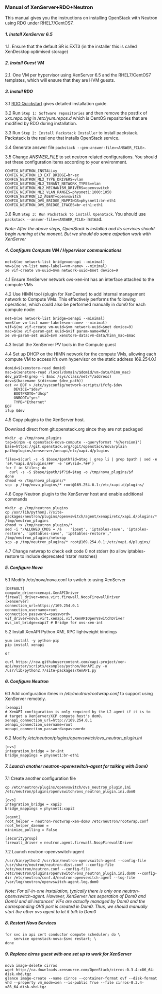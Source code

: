 ### Manual of XenServer+RDO+Neutron

This manual gives you the instructions on installing OpenStack with 
Neutron using RDO under RHEL7/CentOS7.

##### 1. Install XenServer 6.5
1.1. Ensure that the default SR is EXT3 (in the installer this is called 
XenDesktop optimised storage)

##### 2. Install Guest VM
2.1.	One VM per hypervisor using XenServer 6.5 and the RHEL7/CentOS7 
templates, which will ensure that they are HVM guests.

##### 3. Install RDO
3.1 [RDO Quickstart](https://www.rdoproject.org/Quickstart) gives detailed 
installation guide. 

3.2 Run `Step 1: Software repositories` and then remove 
the postfix of *xxx.repo.orig* in */etc/yum.repos.d* which is CentOS 
repositories that are modified by RDO during installation.

3.3 Run `Step 2: Install Packstack Installer` to install packstack. Packstack
is the real one that installs OpenStack service.

3.4 Generate answer file `packstack --gen-answer-file=<ANSWER_FILE>`.

3.5 Change *ANSWER_FILE* to set neutron related configurations.
You should set these configuration items according to your environment.

    CONFIG_NEUTRON_INSTALL=y
    CONFIG_NEUTRON_L3_EXT_BRIDGE=br-ex
    CONFIG_NEUTRON_ML2_TYPE_DRIVERS=vlan
    CONFIG_NEUTRON_ML2_TENANT_NETWORK_TYPES=vlan
    CONFIG_NEUTRON_ML2_MECHANISM_DRIVERS=openvswitch
    CONFIG_NEUTRON_ML2_VLAN_RANGES=physnet1:1000:1050
    CONFIG_NEUTRON_L2_AGENT=openvswitch
    CONFIG_NEUTRON_OVS_BRIDGE_MAPPINGS=physnet1:br-eth1
    CONFIG_NEUTRON_OVS_BRIDGE_IFACES=br-eth1:eth1

3.6 Run `Step 3: Run Packstack to install OpenStack`. You should use 
`packstack --answer-file=<ANSWER_FILE>` instead.

*Note: After the above steps, OpenStack is installed and its services should 
begin running at the monent. But we should do some adpation work with XenServer*

##### 4. Configure Compute VM / Hypervisor communications

    net=$(xe network-list bridge=xenapi --minimal)
    vm=$(xe vm-list name-label=<vm-name> --minimal)
    xe vif-create vm-uuid=$vm network-uuid=$net device=9

4.1 Ensure XenServer network ovs-xen-int has an interface attached to the compute VMs

4.2 Use HIMN tool (plugin for XenCenter) to add internal management network to
Compute VMs. This effectively performs the following operations, which could
also be performed manually in dom0 for each compute node:

    net=$(xe network-list bridge=xenapi --minimal)
    vm=$(xe vm-list name-label=<vm-name> --minimal)
    vif=$(xe vif-create vm-uuid=$vm network-uuid=$net device=9)
    mac=$(xe vif-param-get uuid=$vif param-name=MAC)
    xe vm-param-set uuid=$vm xenstore-data:vm-data/himn_mac=$mac

4.3 Install the XenServer PV tools in the Compute guest

4.4 Set up DHCP on the HIMN network for the compute VMs, allowing each 
compute VM to access it’s own hypervisor on the static address 169.254.0.1

    domid=$(xenstore-read domid)
    mac=$(xenstore-read /local/domain/$domid/vm-data/himn_mac)
    dev_path=$(grep -l $mac /sys/class/net/*/address)
    dev=$(basename $(dirname $dev_path))
    cat << EOF > /etc/sysconfig/network-scripts/ifcfg-$dev
        DEVICE="$dev"
        BOOTPROTO="dhcp"
        ONBOOT="yes"
        TYPE="Ethernet"
    EOF
    ifup $dev

4.5 Copy plugins to the XenServer host.

Download direct from git.openstack.org since they are not packaged

    mkdir -p /tmp/nova_plugins
    tag=$(rpm -q openstack-nova-compute --queryformat '%{Version}')
    base=https://git.openstack.org/cgit/openstack/nova/plain
    path=plugins/xenserver/xenapi/etc/xapi.d/plugins

    files=$(curl -s -S $base/$path?id=$tag | grep li | grep $path | sed -e 's#.*xapi.d/plugins/##' -e 's#\?id=.*##')
    for f in $files; do
      curl -s -S $base/$path/$f?id=$tag -o /tmp/nova_plugins/$f
    done
    chmod +x /tmp/nova_plugins/*	
    scp -p /tmp/nova_plugins/* root@169.254.0.1:/etc/xapi.d/plugins/
    

4.6 Copy Neutron plugin to the XenServer host and enable additional commands

    mkdir -p /tmp/neutron_plugins
    cp /usr/lib/python2.7/site-packages/neutron/plugins/openvswitch/agent/xenapi/etc/xapi.d/plugins/* /tmp/neutron_plugins
    chmod +x /tmp/neutron_plugins/*
    sed -i "/ALLOWED_CMDS = /a    'ipset', 'iptables-save', 'iptables-restore', 'ip6tables-save', 'ip6tables-restore'," /tmp/neutron_plugins/netwrap
    scp -p /tmp/neutron_plugins/* root@169.254.0.1:/etc/xapi.d/plugins/

4.7 Change netwrap to check exit code 0 not stderr 
(to allow iptables-restore to include deprecated ‘state’ matches)

##### 5. Configure Nova
5.1 Modify /etc/nova/nova.conf to switch to using XenServer

    [DEFAULT]
    compute_driver=xenapi.XenAPIDriver
    firewall_driver=nova.virt.firewall.NoopFirewallDriver
    [xenserver]
    connection_url=https://169.254.0.1
    connection_username=root
    connection_password=<password>
    vif_driver=nova.virt.xenapi.vif.XenAPIOpenVswitchDriver
    ovs_int_bridge=xapi7 # Bridge for ovs-xen-int

5.2 Install XenAPI Python XML RPC lightweight bindings

    yum install -y python-pip
    pip install xenapi
    
    or
    
    curl https://raw.githubusercontent.com/xapi-project/xen-api/master/scripts/examples/python/XenAPI.py -o /usr/lib/python2.7/site-packages/XenAPI.py

##### 6. Configure Neutron
6.1 Add confguration itmes in */etc/neutron/rootwrap.conf* to support
using XenServer remotely.

    [xenapi]
    # XenAPI configuration is only required by the L2 agent if it is to
    # target a XenServer/XCP compute host's dom0.
    xenapi_connection_url=http://169.254.0.1
    xenapi_connection_username=root
    xenapi_connection_password=<password>

6.2 Modify */etc/neutron/plugins/openvswitch/ovs_neutron_plugin.ini* 

    [ovs]
    integration_bridge = br-int
    bridge_mappings = physnet1:br-eth1

##### 7. Launch another neutron-openvswitch-agent for talking with Dom0
7.1 Create another configuration file

    cp /etc/neutron/plugins/openvswitch/ovs_neutron_plugin.ini /etc/neutron/plugins/openvswitch/ovs_neutron_plugin.ini.dom0
    
    [ovs]
    integration_bridge = xapi3
    bridge_mappings = physnet1:xapi2
    
    [agent]
    root_helper = neutron-rootwrap-xen-dom0 /etc/neutron/rootwrap.conf
    root_helper_daemon =
    minimize_polling = False
    
    [securitygroup]
    firewall_driver = neutron.agent.firewall.NoopFirewallDriver

7.2 Launch neutron-openvswitch-agent

    /usr/bin/python2 /usr/bin/neutron-openvswitch-agent --config-file /usr/share/neutron/neutron-dist.conf --config-file /etc/neutron/neutron.conf --config-file /etc/neutron/plugins/openvswitch/ovs_neutron_plugin.ini.dom0 --config-dir /etc/neutron/conf.d/neutron-openvswitch-agent --log-file /var/log/neutron/openvswitch-agent.log.dom0

*Note: For all-in-one installation, typically there is only one neutron-openvswitch-agent.
However, XenServer has seperation of Dom0 and DomU and all instances' VIFs are actually 
managed by Dom0 and the corresponding OVS port is created in Dom0. Thus, we should manually
start the other ovs agent to let it talk to Dom0*

##### 8. Restart Nova Services
    for svc in api cert conductor compute scheduler; do \
	    service openstack-nova-$svc restart; \
    done

##### 9. Replace cirros guest with one set up to work for XenServer
    nova image-delete cirros
    wget http://ca.downloads.xensource.com/OpenStack/cirros-0.3.4-x86_64-disk.vhd.tgz
    glance image-create --name cirros --container-format ovf --disk-format vhd --property vm_mode=xen --is-public True --file cirros-0.3.4-x86_64-disk.vhd.tgz


